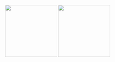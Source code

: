 <a href="https://github.com/tocoteron">
  <img align="left" height="170px" src="https://github-readme-stats.vercel.app/api?username=koko1928&count_private=true&show_icons=true&theme=dracula" />
</a>
<a href="https://github.com/tocoteron">
  <img align="left" height="170px" src="https://github-readme-stats.vercel.app/api/top-langs/?username=koko1928&layout=compact&theme=dracula" />
</a>
